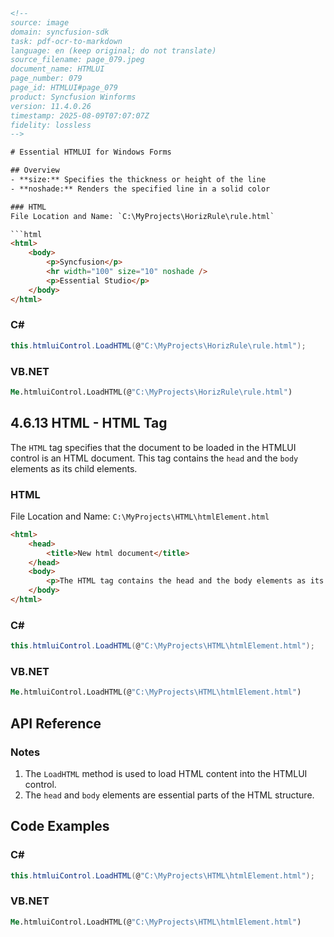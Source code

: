 ```html
<!-- 
source: image
domain: syncfusion-sdk
task: pdf-ocr-to-markdown
language: en (keep original; do not translate)
source_filename: page_079.jpeg
document_name: HTMLUI
page_number: 079
page_id: HTMLUI#page_079
product: Syncfusion Winforms
version: 11.4.0.26
timestamp: 2025-08-09T07:07:07Z
fidelity: lossless
-->

# Essential HTMLUI for Windows Forms

## Overview
- **size:** Specifies the thickness or height of the line
- **noshade:** Renders the specified line in a solid color

### HTML
File Location and Name: `C:\MyProjects\HorizRule\rule.html`

```html
<html>
    <body>
        <p>Syncfusion</p>
        <hr width="100" size="10" noshade />
        <p>Essential Studio</p>
    </body>
</html>
```

### C#
```csharp
this.htmluiControl.LoadHTML(@"C:\MyProjects\HorizRule\rule.html");
```

### VB.NET
```vb
Me.htmluiControl.LoadHTML(@"C:\MyProjects\HorizRule\rule.html")
```

## 4.6.13 HTML - HTML Tag

The `HTML` tag specifies that the document to be loaded in the HTMLUI control is an HTML document. This tag contains the `head` and the `body` elements as its child elements.

### HTML
File Location and Name: `C:\MyProjects\HTML\htmlElement.html`

```html
<html>
    <head>
        <title>New html document</title>
    </head>
    <body>
        <p>The HTML tag contains the head and the body elements as its child element.</p>
    </body>
</html>
```

### C#
```csharp
this.htmluiControl.LoadHTML(@"C:\MyProjects\HTML\htmlElement.html");
```

### VB.NET
```vb
Me.htmluiControl.LoadHTML(@"C:\MyProjects\HTML\htmlElement.html")
```

## API Reference

### Notes
1. The `LoadHTML` method is used to load HTML content into the HTMLUI control.
2. The `head` and `body` elements are essential parts of the HTML structure.

## Code Examples

### C#
```csharp
this.htmluiControl.LoadHTML(@"C:\MyProjects\HTML\htmlElement.html");
```

### VB.NET
```vb
Me.htmluiControl.LoadHTML(@"C:\MyProjects\HTML\htmlElement.html")
```

<!-- tags: [HTMLUI, Windows Forms, Essential Studio, HTML Tag, LoadHTML, Syncfusion, version 11.4.0.26] keywords: [HTML document, head, body, child elements, HTMLUI control, size, noshade, document structure, Syncfusion WinForms] -->
```